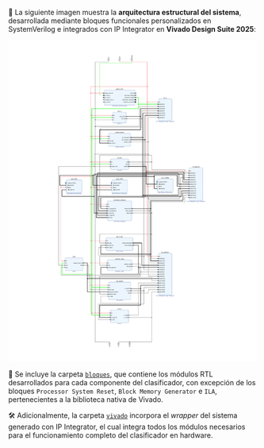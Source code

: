 

🧩 La siguiente imagen muestra la **arquitectura estructural del sistema**, desarrollada mediante bloques funcionales personalizados en SystemVerilog e integrados con IP Integrator en **Vivado Design Suite 2025**:

<p align="center">
  <img src="design_2-1.png" alt="Arquitectura del clasificador k-NN" width="500"/>
</p>

📁 Se incluye la carpeta [`bloques`](bloques), que contiene los módulos RTL desarrollados para cada componente del clasificador, con excepción de los bloques `Processor System Reset`, `Block Memory Generator` e `ILA`, pertenecientes a la biblioteca nativa de Vivado.

🛠️ Adicionalmente, la carpeta [`vivado`](vivado) incorpora el *wrapper* del sistema generado con IP Integrator, el cual integra todos los módulos necesarios para el funcionamiento completo del clasificador en hardware.

